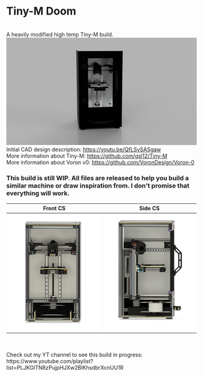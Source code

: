 # Tiny-M Doom
<br>A heavily modified high temp Tiny-M build.
<br>![](./DOCS/IMAGES/1.PNG)
<br>Initial CAD design description: https://youtu.be/QfLSvSASgaw
<br>More information about Tiny-M: https://github.com/gsl12/Tiny-M
<br>More information about Voron v0: https://github.com/VoronDesign/Voron-0
<br>
### This build is still WIP. All files are released to help you build a similar machine or draw inspiration from. I don't promise that everything will work.
| Front CS | Side CS |
| --- | --- |
| ![](./DOCS/IMAGES/2.PNG) | ![](./DOCS/IMAGES/3.PNG)|
<br>
<br>Check out my YT channel to see this build in progress: https://www.youtube.com/playlist?list=PLJKGITN8zPujpHJXw2BlKhsdbrXcnUU1R
